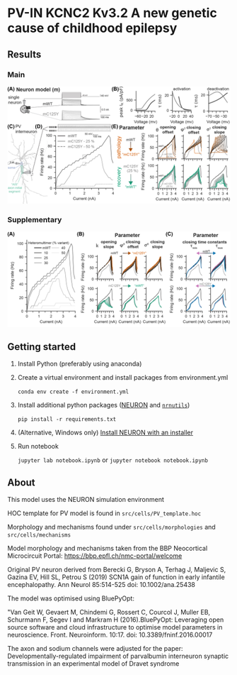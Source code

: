 # PV-IN KCNC2 Kv3.2 A new genetic cause of childhood epilepsy

<!-- [PAPER link]() -->

## Results

### Main
![main figure](/static/fig_model_edited.jpg)

### Supplementary
![supp figure](/static/fig_model_supp.jpg)


## Getting started

1. Install Python (preferably using anaconda)
1. Create a virtual environment and install packages from environment.yml
    
   `conda env create -f environment.yml`

2. Install additional python packages ([NEURON](https://neuron.yale.edu/neuron/download) and [`nrnutils`](https://github.com/ChrisCurrin/nrnutils))

    `pip install -r requirements.txt`

2. (Alternative, Windows only) [Install NEURON with an installer](https://neuron.yale.edu/neuron/download)
4. Run notebook

    `jupyter lab notebook.ipynb`
    or
    `jupyter notebook notebook.ipynb`

## About

This model uses the NEURON simulation environment

HOC template for PV model is found in `src/cells/PV_template.hoc`

Morphology and mechanisms found under `src/cells/morphologies` and `src/cells/mechanisms`


Model morphology and mechanisms taken from the BBP Neocortical Microcircuit Portal:
https://bbp.epfl.ch/nmc-portal/welcome

Original PV neuron derived from Berecki G, Bryson A, Terhag J, Maljevic S, Gazina EV, Hill SL, Petrou S (2019) SCN1A gain of function in early infantile encephalopathy. Ann Neurol 85:514-525
doi: 10.1002/ana.25438

The model was optimised using BluePyOpt:

"Van Geit W, Gevaert M, Chindemi G, Rossert C, Courcol J, Muller EB, Schurmann F, Segev I and Markram H (2016).BluePyOpt: Leveraging open source software and cloud infrastructure to optimise model parameters in neuroscience. Front. Neuroinform. 10:17.
doi: 10.3389/fninf.2016.00017

The axon and sodium channels were adjusted for the paper: Developmentally-regulated impairment of parvalbumin interneuron synaptic transmission in an experimental model of Dravet syndrome

